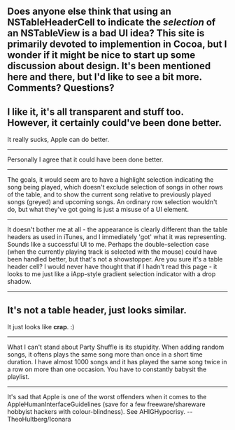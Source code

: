 Does anyone else think that using an NSTableHeaderCell to indicate the *selection* of an NSTableView is a bad UI idea?  This site is primarily devoted to implemention in Cocoa, but I wonder if it might be nice to start up some discussion about **design**.  It's been mentioned here and there, but I'd like to see a bit more.  Comments?  Questions?
----
I like it, it's all transparent and stuff too. However, it certainly could've been done better.
----
It really sucks, Apple can do better.

----

Personally I agree that it could have been done better. 

----
The goals, it would seem are to have a highlight selection indicating the song being played, which doesn't exclude selection of songs in other rows of the table, and to show the current song relative to previously played songs (greyed) and upcoming songs.  An ordinary row selection wouldn't do, but what they've got going is just a misuse of a UI element.

----

It doesn't bother me at all - the appearance is clearly different than the table headers as used in iTunes, and I immediately 'got' what it was representing. Sounds like a successful UI to me. Perhaps the double-selection case (when the currently playing track is selected with the mouse) could have been handled better, but that's not a showstopper. Are you sure it's a table header cell? I would never have thought that if I hadn't read this page - it looks to me just like a iApp-style gradient selection indicator with a drop shadow.

----

It's not a table header, just looks similar.
----
It just looks like **crap**. :)

----

What I can't stand about Party Shuffle is its stupidity. When adding random songs, it oftens plays the same song more than once in a short time duration. I have almost 1000 songs and it has played the same song twice in a row on more than one occasion. You have to constantly babysit the playlist.

----

It's sad that Apple is one of the worst offenders when it comes to the AppleHumanInterfaceGuidelines (save for a few freeware/shareware hobbyist hackers with colour-blindness). See AHIGHypocrisy. --TheoHultberg/Iconara
